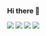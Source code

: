 ### Hi there 👋
<img src="https://img.shields.io/badge/Python-3766AB?style=flat-square&logo=Python&logoColor=white"/></a>
<img src="https://img.shields.io/badge/javascript-F7DF1E?style=flat-square&logo=Javascript&logoColor=white"/></a>
<img src="https://img.shields.io/badge/kotlin-7F52FF?style=flat-square&logo=Kotlin&logoColor=white"/></a>
<img src="https://img.shields.io/badge/androidstudio-3DDC84?style=flat-square&logo=AndroidStudio&logoColor=white"/></a>

<!--
**zhujack26/zhujack26** is a ✨ _special_ ✨ repository because its `README.md` (this file) appears on your GitHub profile.

Here are some ideas to get you started:

- 🔭 I’m currently working on ...
- 🌱 I’m currently learning ...
- 👯 I’m looking to collaborate on ...
- 🤔 I’m looking for help with ...
- 💬 Ask me about ...
- 📫 How to reach me: ...
- 😄 Pronouns: ...
- ⚡ Fun fact: ...
-->
